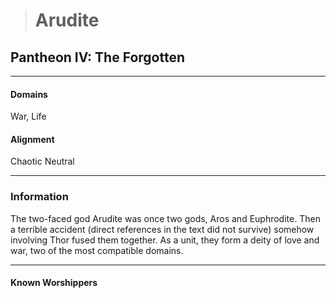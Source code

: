 ># Arudite

## Pantheon IV: The Forgotten

***

#### Domains 

War, Life

#### Alignment

Chaotic Neutral

***

### Information

The two-faced god Arudite was once two gods, Aros and Euphrodite. Then a terrible accident (direct references in the text did not survive) somehow involving Thor fused them together. As a unit, they form a deity of love and war, two of the most compatible domains.

***

#### Known Worshippers